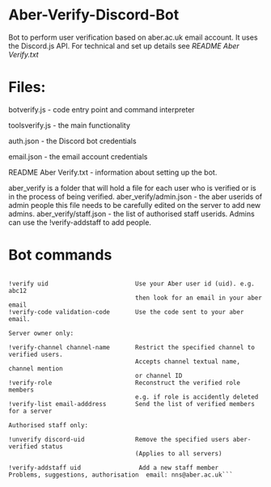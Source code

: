 # Aber-Verify-Discord-Bot
Bot to perform user verification based on aber.ac.uk email account. It uses the Discord.js API. 
For technical and set up details see *README Aber Verify.txt*

# Files:
botverify.js - code entry point and command interpreter

toolsverify.js - the main functionality

auth.json - the Discord bot credentials

email.json - the email account credentials

README Aber Verify.txt - information about setting up the bot.

aber_verify is a folder that will hold a file for each user who is verified or is in the process of being verified.
aber_verify/admin.json - the aber userids of admin people this file needs to be carefully edited on the server to add new admins.
aber_verify/staff.json - the list of authorised staff userids. Admins can use the !verify-addstaff to add people.

# Bot commands
```Verify bot commands are: 

!verify uid                        Use your Aber user id (uid). e.g. abc12
                                   then look for an email in your aber email
!verify-code validation-code       Use the code sent to your aber email.

Server owner only:

!verify-channel channel-name       Restrict the specified channel to verified users.
                                   Accepts channel textual name, channel mention
                                   or channel ID
!verify-role                       Reconstruct the verified role members
                                   e.g. if role is accidently deleted
!verify-list email-adddress        Send the list of verified members for a server

Authorised staff only:

!unverify discord-uid              Remove the specified users aber-verified status
                                   (Applies to all servers)

!verify-addstaff uid                Add a new staff member
Problems, suggestions, authorisation  email: nns@aber.ac.uk```
